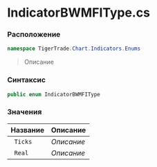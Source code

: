 
# IndicatorBWMFIType.cs
### Расположение
```csharp
namespace TigerTrade.Chart.Indicators.Enums
```



> Описание

### Синтаксис
```csharp
public enum IndicatorBWMFIType
```


### Значения
| Название | Описание |
| --- | --- |
| ` Ticks` | *Описание* |
| ` Real` | *Описание* |



